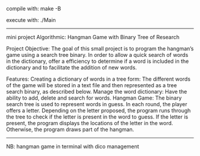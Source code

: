 compile with: make -B

execute with: ./Main

*************************************************************************************************
mini project Algorithmic: Hangman Game with Binary Tree of Research

Project Objective:
The goal of this small project is to program the hangman’s game using a search tree
binary. In order to allow a quick search of words in the dictionary, offer a
efficiency to determine if a word is included in the dictionary and to facilitate the addition of
new words.

Features:
Creating a dictionary of words in a tree form: The different words
of the game will be stored in a text file and then represented as a tree
search binary, as described below.
Manage the word dictionary: Have the ability to add, delete and
search for words.
Hangman Game: The binary search tree is used to represent words in
guess. In each round, the player offers a letter. Depending on the letter
proposed, the program runs through the tree to check if the letter is present in the
word to guess. If the letter is present, the program displays the locations of the
letter in the word. Otherwise, the program draws part of the hangman.

*************************************************************************************************

NB: hangman game in terminal with 
dico management 

